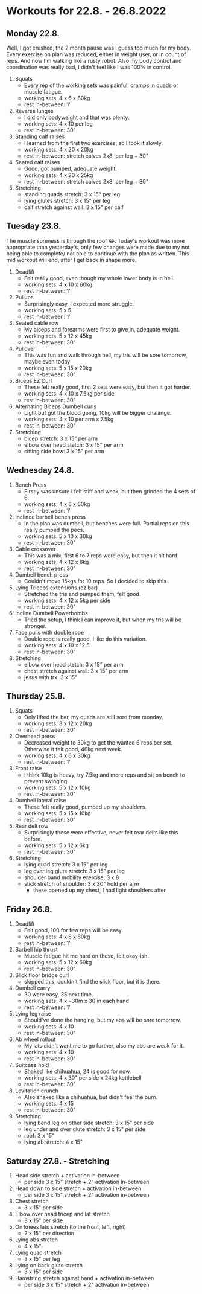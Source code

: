 # Workouts for 22.8. - 26.8.2022

## Monday 22.8.

Well, I got crushed, the 2 month pause was I guess too much for my body. Every
exercise on plan was reduced, either in weight user, or in count of reps. And 
now I'm walking like a rusty robot. Also my body control and coordination was
really bad, I didn't feel like I was 100% in control.

1. Squats
	- Every rep of the working sets was painful, cramps in quads or muscle fatigue.
	- working sets: 4 x 6 x 80kg
	- rest in-between: 1'
2. Reverse lunges
	- I did only bodyweight and that was plenty.
	- working sets: 4 x 10 per leg 
	- rest in-between: 30"
3. Standing calf raises
	- I learned from the first two exercises, so I took it slowly.
	- working sets: 4 x 20 x 20kg
	- rest in-between: stretch calves 2x8' per leg + 30"
4. Seated calf raises
	- Good, got pumped, adequate weight.
	- working sets: 4 x 20 x 25kg
	- rest in-between: stretch calves 2x8' per leg + 30"
5. Stretching
	- standing quads stretch: 3 x 15" per leg
	- lying glutes stretch: 3 x 15" per leg
	- calf stretch against wall: 3 x 15" per calf 

## Tuesday 23.8.

The muscle soreness is through the roof 😂. Today's workout was more appropriate
than yesterday's, only few changes were made due to my not being able to complete/
not able to continue with the plan as written. This mid workout will end, after
I get back in shape more.

1. Deadlift
	- Felt really good, even though my whole lower body is in hell.
	- working sets: 4 x 10 x 60kg
	- rest in-between: 1'
2. Pullups
	- Surprisingly easy, I expected more struggle.
	- working sets: 5 x 5
	- rest in-between: 1'
3. Seated cable row
	- My biceps and forearms were first to give in, adequate weight.
	- working sets: 5 x 12 x 45kg
	- rest in-between: 30"
4. Pullover
	- This was fun and walk through hell, my tris will be sore tomorrow, maybe even today
	- working sets: 5 x 15 x 20kg
	- rest in-between: 30"
5. Biceps EZ Curl
	- These felt really good, first 2 sets were easy, but then it got harder.
	- working sets: 4 x 10 x 7.5kg per side
	- rest in-between: 30"
6. Alternating Biceps Dumbell curls
	- Light but got the blood going, 10kg will be bigger chalange.
	- working sets: 4 x 10 per arm x 7.5kg
	- rest in-between: 30"
7. Stretching
	- bicep stretch: 3 x 15" per arm
	- elbow over head stetch: 3 x 15" per arm 
	- sitting side bow: 3 x 15" per arm 

## Wednesday 24.8.

1. Bench Press
	- Firstly was unsure I felt stiff and weak, but then grinded the 4 sets of 6.
	- working sets: 4 x 6 x 60kg
	- rest in-between: 1'
2. Inclince barbell bench press 
	- In the plan was dumbell, but benches were full. Partial reps on this really pumped the pecs.
	- working sets: 5 x 10 x 30kg
	- rest in-between: 30"
3. Cable crossover
	- This was a mix, first 6 to 7 reps were easy, but then it hit hard.
	- working sets: 4 x 12 x 8kg
	- rest in-between: 30"
4. Dumbell bench press
	- Couldn't move 15kgs for 10 reps. So I decided to skip this.
5. Lying Triceps extensions (ez bar)
	- Stretched the tris and pumped them, felt good.
	- working sets: 4 x 12 x 5kg per side
	- rest in-between: 30"
6. Incline Dumbell Powerbombs 
	- Tried the setup, I think I can improve it, but when my tris will be stronger.
7. Face pulls with double rope
	- Double rope is really good, I like do this variation.
	- working sets: 4 x 10 x 12.5
	- rest in-between: 30"
8. Stretching
	- elbow over head stetch: 3 x 15" per arm 
	- chest stretch against wall: 3 x 15" per arm 
	- jesus with trx: 3 x 15" 

## Thursday 25.8.

1. Squats
	- Only lifted the bar, my quads are still sore from monday.
	- working sets: 3 x 12 x 20kg
	- rest in-between: 30"
3. Overhead press
	- Decreased weight to 30kg to get the wanted 6 reps per set. Otherwise it felt good, 40kg next week.
	- working sets: 4 x 6 x 30kg
	- rest in-between: 1'
4. Front raise
	- I think 10kg is heavy, try 7.5kg and more reps and sit on bench to prevent swinging.
	- working sets: 5 x 12 x 10kg
	- rest in-between: 30"
5. Dumbell lateral raise
	- These felt really good, pumped up my shoulders.
	- working sets: 5 x 15 x 10kg
	- rest in-between: 30"
6. Rear delt row
	- Surprisingly these were effective, never felt rear delts like this before.
	- working sets: 5 x 12 x 6kg
	- rest in-between: 30"
7. Stretching
	- lying quad stretch: 3 x 15" per leg
	- leg over leg glute stretch: 3 x 15" per leg
	- shoulder band mobility exercise: 3 x 8
	- stick stretch of shoulder: 3 x 30" hold per arm
		- these opened up my chest, I had light shoulders after

## Friday 26.8.

1. Deadlift
	- Felt good, 100 for few reps will be easy.
	- working sets: 4 x 6 x 80kg
	- rest in-between: 1'
2. Barbell hip thrust
	- Muscle fatigue hit me hard on these, felt okay-ish.
	- working sets: 5 x 12 x 60kg
	- rest in-between: 30"
3. Slick floor bridge curl
	- skipped this, couldn't find the slick floor, but it is there.
4. Dumbell carry
	- 30 were easy, 35 next time.
	- working sets: 4 x ~30m x 30 in each hand
	- rest in-between: 1'
5. Lying leg raise
	- Should've done the hanging, but my abs will be sore tomorrow.
	- working sets: 4 x 10
	- rest in-between: 30"
6. Ab wheel rollout
	- My lats didn't want me to go further, also my abs are weak for it.
	- working sets: 4 x 10
	- rest in-between: 30"
7. Suitcase hold
	- Shaked like chihuahua, 24 is good for now.
	- working sets: 4 x 30" per side x 24kg kettlebell
	- rest in-between: 30"
8. Levitation crunch
	- Also shaked like a chihuahua, but didn't feel the burn.
	- working sets: 4 x 15
	- rest in-between: 30"
9. Stretching
	- lying bend leg on other side stretch: 3 x 15" per side
	- leg under and over glute stretch: 3 x 15" per side
	- roof: 3 x 15"
	- lying ab stretch: 4 x 15"

## Saturday 27.8. - Stretching

1. Head side stretch + activation in-between
	- per side 3 x 15" stretch + 2" activation in-between
2. Head down to side stretch + activation in-between
	- per side 3 x 15" stretch + 2" activation in-between
3. Chest stretch
	- 3 x 15" per side
4. Elbow over head tricep and lat stretch
	- 3 x 15" per side
6. On knees lats stretch (to the front, left, right)
	- 2 x 15" per direction
7. Lying abs stretch 
	- 4 x 15"
8. Lying quad stretch
	- 3 x 15" per leg
9. Lying on back glute stretch
	- 3 x 15" per side
10. Hamstring stretch against band + activation in-between
	- per side 3 x 15" stretch + 2" activation in-between

